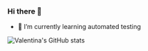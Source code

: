 ### Hi there 👋

- 🌱 I’m currently learning automated testing 

<!--
**vkos15/vkos15** is a ✨ _special_ ✨ repository because its `README.md` (this file) appears on your GitHub profile.

Here are some ideas to get you started:

- 🔭 I’m currently working on ...

- 👯 I’m looking to collaborate on ...
- 🤔 I’m looking for help with ...
- 💬 Ask me about ...
- 📫 How to reach me: ...
- 😄 Pronouns: ...
- ⚡ Fun fact: ...
-->
![Valentina's GitHub stats](https://github-readme-stats.vercel.app/api?username=vkos15&show_icons=true&theme=radical)
